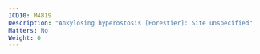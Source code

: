 ```yaml
---
ICD10: M4819
Description: "Ankylosing hyperostosis [Forestier]: Site unspecified"
Matters: No
Weight: 0
---
```


